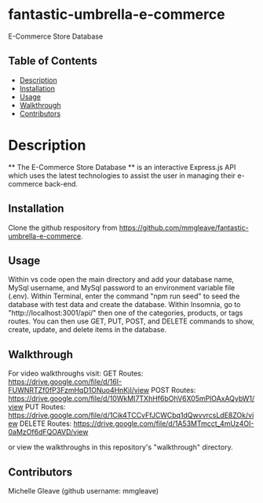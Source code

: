 # fantastic-umbrella-e-commerce
E-Commerce Store Database

## Table of Contents
* [Description](#description)
* [Installation](#installation)
* [Usage](#usage)
* [Walkthrough](#walkthrough)
* [Contributors](#contributors)

# Description
** The E-Commerce Store Database ** is an interactive Express.js API which uses the latest technologies to assist the user in managing their e-commerce back-end.

## Installation
Clone the github respository from https://github.com/mmgleave/fantastic-umbrella-e-commerce.

## Usage
Within vs code open the main directory and add your database name, MySql username, and MySql password to an environment variable file (.env). Within Terminal, enter the command "npm run seed" to seed the database with test data and create the database. Within Insomnia, go to "http://localhost:3001/api/" then one of the categories, products, or tags routes. You can then use GET, PUT, POST, and DELETE commands to show, create, update, and delete items in the database.

## Walkthrough
For video walkthroughs visit: 
GET Routes: https://drive.google.com/file/d/16I-FUWNRTZf0fP3FzmHqD1ONuo4HnKjI/view
POST Routes: https://drive.google.com/file/d/10WkMI7TXhHf6bOhV6X05mPlOAxAQybW1/view
PUT Routes: https://drive.google.com/file/d/1Cik4TCCvFfJCWCbq1dQwvvrcsLdE8ZOk/view
DELETE Routes: https://drive.google.com/file/d/1A53MTmcct_4mUz4OI-0aMzOf6dFQOAVD/view

or view the walkthroughs in this repository's "walkthrough" directory.

## Contributors 
Michelle Gleave (github username: mmgleave)